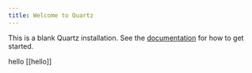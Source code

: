 ```yaml
---
title: Welcome to Quartz
---
```


This is a blank Quartz installation.
See the [documentation](https://quartz.jzhao.xyz) for how to get started.

hello
[[hello]]